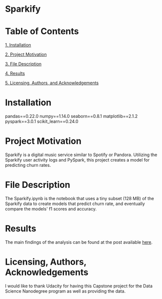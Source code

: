 # Sparkify

# Table of Contents

[1. Installation](#Installation)

[2. Project Motivation](#Project-Motivation)

[3. File Description](#File-Description)

[4. Results](#Results)

[5. Licensing, Authors, and Acknowledgements](#Licensing,-Authors,-and-Acknowledgements)

# Installation
pandas==0.22.0 
numpy==1.14.0 
seaborn==0.8.1 
matplotlib==2.1.2 
pyspark==3.0.1 
scikit_learn==0.24.0 

# Project Motivation
Sparkify is a digital music service similar to Spotify or Pandora. Utilizing the Sparkify user activity logs and PySpark, this project creates a model for predicting churn rates.

# File Description
The Sparkify.ipynb is the notebook that uses a tiny subset (128 MB) of the Sparkify data to create models that predict churn rate, and eventually compare the models' f1 scores and accuracy. 

# Results
The main findings of the analysis can be found at the post available [here](https://).

# Licensing, Authors, Acknowledgements
I would like to thank Udacity for having this Capstone project for the Data Science Nanodegree program as well as providing the data.
